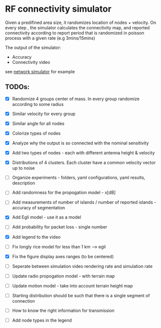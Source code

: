 # RF connectivity simulator

Given a predifined area size, it randomizes location of nodes + velocity.
On every step , the simulator calculates the connectivity map, and reported connectivity according to report period that is randomized in poisson process with a given rate (e.g 3mins/15mins)

The output of the simulator:
- Accuracy
- Connectivity video

see [network simulator](notebooks/network_simulator.ipynb) for example



## TODOs:

- [x] Randomize 4 groups center of mass. In every group randomize according to some radius
- [x] Similar velocity for every group
- [x] Similar angle for all nodes
- [x] Colorize types of nodes
- [x] Analyze why the output is so connected with the nominal sensitivity
- [x] Add two types of nodes - each with different antenna height & velocity
- [x] Distributions of 4 clusters. Each cluster have a common velocity vector up to noise
- [ ] Organize experiments - folders, yaml configurations, yaml results, description
- [ ] Add randomness for the propogation model - x[dB]
- [ ] Add measurements of number of islands / number of reported islands - accuracy of segmentation
- [X] Add Egli model - use it as a model
- [ ] Add probability for packet loss - single number
- [x] Add legend to the video
- [ ] Fix longly rice model for less than 1 km --> egli
- [x] Fix the figure display axes ranges (to be centered)
- [ ] Seperate between simulation video rendering rate and simulation rate

- [ ] Update radio propogation model - with terrain map
- [ ] Update motion model - take into account terrain height map


- [ ] Starting distribution should be such that there is a single segment of connection
- [ ] How to know the right information for transmission
- [ ] Add node types in the legend


